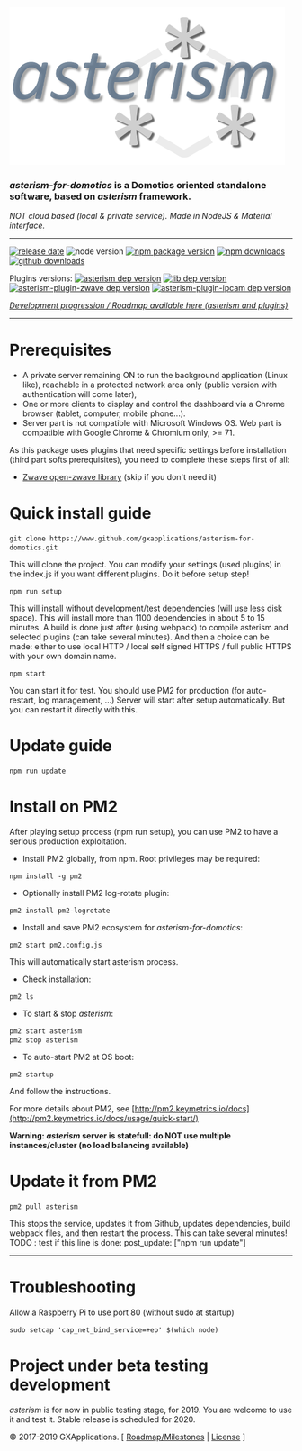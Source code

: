 ![asterism-logo](https://raw.githubusercontent.com/gxapplications/asterism/master/doc/asterism-text.png)

### _asterism-for-domotics_ is a Domotics oriented standalone software, based on _asterism_ framework.

_NOT cloud based (local & private service). Made in NodeJS & Material interface._

---

[![release date](https://img.shields.io/github/release-date/gxapplications/asterism-for-domotics.svg)](https://github.com/gxapplications/asterism-for-domotics/releases)
![node version](https://img.shields.io/badge/node-%3E%3D%208.9.4-pink.svg)
[![npm package version](https://badge.fury.io/js/asterism-for-domotics.svg?logo=npm)](https://www.npmjs.com/package/asterism-for-domotics)
[![npm downloads](https://img.shields.io/npm/dt/asterism-for-domotics.svg?logo=npm&label=npm%20downloads)](https://www.npmjs.com/package/asterism-for-domotics)
[![github downloads](https://img.shields.io/github/downloads/gxapplications/asterism-for-domotics/total.svg?logo=github&label=github%20downloads)](https://github.com/gxapplications/asterism-for-domotics/releases)

Plugins versions:
[![asterism dep version](https://img.shields.io/npm/dependency-version/asterism-for-domotics/asterism.svg)](https://www.npmjs.com/package/asterism)
[![lib dep version](https://img.shields.io/npm/dependency-version/asterism-for-domotics/asterism-plugin-library.svg)](https://www.npmjs.com/package/asterism-plugin-library)
[![asterism-plugin-zwave dep version](https://img.shields.io/npm/dependency-version/asterism-for-domotics/asterism-plugin-zwave.svg)](https://www.npmjs.com/package/asterism-plugin-zwave)
[![asterism-plugin-ipcam dep version](https://img.shields.io/npm/dependency-version/asterism-for-domotics/asterism-plugin-ipcam.svg)](https://www.npmjs.com/package/asterism-plugin-ipcam)

_[Development progression / Roadmap available here (asterism and plugins)](https://github.com/users/gxapplications/projects/1)_

---

# Prerequisites

- A private server remaining ON to run the background application (Linux like), reachable in a protected network area only (public version with authentication will come later),
- One or more clients to display and control the dashboard via a Chrome browser (tablet, computer, mobile phone...).
- Server part is not compatible with Microsoft Windows OS. Web part is compatible with Google Chrome & Chromium only, >= 71.


As this package uses plugins that need specific settings before installation (third part softs prerequisites), you need to complete these steps first of all:

- [Zwave open-zwave library](https://github.com/gxapplications/asterism-plugin-zwave/blob/master/README.md#asterism-plugin-zwave) (skip if you don't need it)


# Quick install guide

```
git clone https://www.github.com/gxapplications/asterism-for-domotics.git
```
This will clone the project. You can modify your settings (used plugins) in the index.js if you want different plugins. Do it before setup step!

```
npm run setup
```
This will install without development/test dependencies (will use less disk space). This will install more than 1100 dependencies in about 5 to 15 minutes.
A build is done just after (using webpack) to compile asterism and selected plugins (can take several minutes).
And then a choice can be made: either to use local HTTP / local self signed HTTPS / full public HTTPS with your own domain name.

```
npm start
```
You can start it for test. You should use PM2 for production (for auto-restart, log management, ...)
Server will start after setup automatically. But you can restart it directly with this.


# Update guide

```
npm run update
```


# Install on PM2

After playing setup process (npm run setup), you can use PM2 to have a serious production exploitation.

- Install PM2 globally, from npm. Root privileges may be required:
```
npm install -g pm2
```

- Optionally install PM2 log-rotate plugin:
```
pm2 install pm2-logrotate
```

- Install and save PM2 ecosystem for _asterism-for-domotics_:
```
pm2 start pm2.config.js
```
This will automatically start asterism process.

- Check installation:
```
pm2 ls
```

- To start & stop _asterism_:
```
pm2 start asterism
pm2 stop asterism
```

- To auto-start PM2 at OS boot:
```
pm2 startup
```
And follow the instructions.


For more details about PM2, see [http://pm2.keymetrics.io/docs](http://pm2.keymetrics.io/docs/usage/quick-start/)

**Warning: _asterism_ server is statefull: do NOT use multiple instances/cluster (no load balancing available)**


# Update it from PM2

```
pm2 pull asterism
```
This stops the service, updates it from Github, updates dependencies, build webpack files, and then restart the process. This can take several minutes!
TODO : test if this line is done:  post_update: ["npm run update"]

---


# Troubleshooting

Allow a Raspberry Pi to use port 80 (without sudo at startup)
```
sudo setcap 'cap_net_bind_service=+ep' $(which node)
```

# Project under beta testing development
_asterism_ is for now in public testing stage, for 2019. You are welcome to use it and test it.
Stable release is scheduled for 2020.

:copyright: 2017-2019 GXApplications. [ [Roadmap/Milestones](https://github.com/gxapplications/asterism/milestones?direction=asc&sort=due_date&state=open) | [License](https://github.com/gxapplications/asterism-for-domotics/blob/master/LICENSE.md) ]
